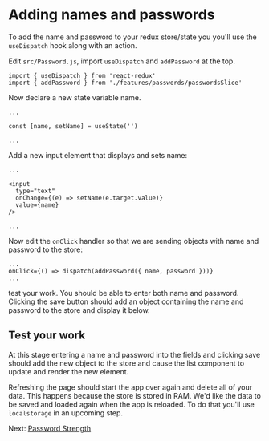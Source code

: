 # Adding names and passwords

To add the name and password to your redux store/state you you'll use the `useDispatch` hook along with an action. 

Edit `src/Password.js`, import `useDispatch` and `addPassword` at the top. 

```JS
import { useDispatch } from 'react-redux'
import { addPassword } from './features/passwords/passwordsSlice'
```

Now declare a new state variable name. 

```JS
...

const [name, setName] = useState('')

...
```

Add a new input element that displays and sets name: 

```JS
...

<input 
  type="text"
  onChange={(e) => setName(e.target.value)}
  value={name}
/>

...
```

Now edit the `onClick` handler so that we are sending objects with name and password to the store: 

```JS
...
onClick={() => dispatch(addPassword({ name, password }))}
...
```

test your work. You should be able to enter both name and password. Clicking the save button should add an object containing the name and password to the store and display it below. 

## Test your work

At this stage entering a name and password into the fields and clicking save should add the new object to the store and cause the list component to update and render the new element. 

Refreshing the page should start the app over again and delete all of your data. This happens because the store is stored in RAM. We'd like the data to be saved and loaded again when the app is reloaded. To do that you'll use `localstorage` in an upcoming step.

Next: [Password Strength](../P08-Password-Strength)
